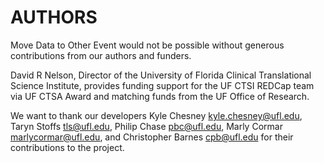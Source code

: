 # AUTHORS

Move Data to Other Event would not be possible without generous contributions from our authors and funders.

David R Nelson, Director of the University of Florida Clinical Translational Science Institute, provides funding support for the UF CTSI REDCap team via UF CTSA Award and matching funds from the UF Office of Research.

We want to thank our developers Kyle Chesney kyle.chesney@ufl.edu, Taryn Stoffs tls@ufl.edu, Philip Chase pbc@ufl.edu, Marly Cormar marlycormar@ufl.edu, and Christopher Barnes cpb@ufl.edu for their contributions to the project.
